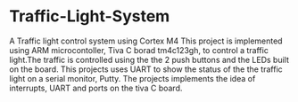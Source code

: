 # Traffic-Light-System
A Traffic light control system using Cortex M4
This project is implemented using ARM microcontoller, Tiva C borad tm4c123gh, to control a traffic light.The traffic is controlled using the the 2 push buttons and the LEDs built on the board.  This projects uses UART to show the status of the the traffic light on a serial monitor, Putty.  The projects implements the idea of interrupts, UART and ports on the tiva C board.
